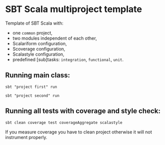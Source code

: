 # SBT Scala multiproject template

Template of SBT Scala with:

 * one `common` project,
 * two modules independent of each other,
 * Scalariform configuration,
 * Scoverage configuration,
 * Scalastyle configuration,
 * predefined [sub]tasks: `integration`, `functional`, `unit`. 

## Running main class:

    sbt "project first" run
    
    sbt "project second" run

## Running all tests with coverage and style check:

    sbt clean coverage test coverageAggregate scalastyle

If you measure coverage you have to clean project otherwise it will not instrument properly.
